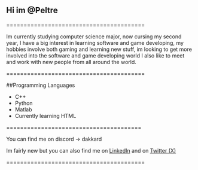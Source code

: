 ## Hi  im **@Peltre**

========================================

Im currently studying computer science major, now cursing my second year, I have a big interest in learning software and game developing,
my hobbies involve both gaming and learning new stuff, im looking to get more involved into the software and game developing world
I also like to meet and work with new people from all around the world. 

========================================

##Programming Languages

- C++
- Python
- Matlab
- Currently learning HTML
  
=======================================

You can find me on discord -> dakkard

Im fairly new but you can also find me on [LinkedIn](https://www.linkedin.com/in/pedro-sotelo-arce-838760297/) and on [Twitter (X)](https://twitter.com/PeltreJs)

========================================



